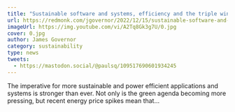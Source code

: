 ```yaml
---
title: "Sustainable software and systems, efficiency and the triple win. Policy, progress, and modern Java runtimes like Quarkus."
url: https://redmonk.com/jgovernor/2022/12/15/sustainable-software-and-systems-efficiency-and-the-triple-win-policy-progress-and-modern-java-runtimes-like-quarkus/
imageUrl: https://img.youtube.com/vi/A2Tq8Gk3g7U/0.jpg
cover: 0.jpg
author: James Governor
category: sustainability
type: news
tweets: 
  - https://mastodon.social/@paulsq/109517690601934245
---
```


The imperative for more sustainable and power efficient applications and systems is stronger than ever. Not only is the green agenda becoming more pressing, but recent energy price spikes mean that…